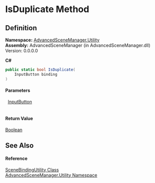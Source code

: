 # IsDuplicate Method




## Definition
**Namespace:** <a href="N_AdvancedSceneManager_Utility">AdvancedSceneManager.Utility</a>  
**Assembly:** AdvancedSceneManager (in AdvancedSceneManager.dll) Version: 0.0.0.0

**C#**
``` C#
public static bool IsDuplicate(
	InputButton binding
)
```



#### Parameters
<dl><dt>  <a href="T_AdvancedSceneManager_Models_InputButton">InputButton</a></dt><dd> </dd></dl>

#### Return Value
<a href="https://learn.microsoft.com/dotnet/api/system.boolean" target="_blank" rel="noopener noreferrer">Boolean</a>

## See Also


#### Reference
<a href="T_AdvancedSceneManager_Utility_SceneBindingUtility">SceneBindingUtility Class</a>  
<a href="N_AdvancedSceneManager_Utility">AdvancedSceneManager.Utility Namespace</a>  
